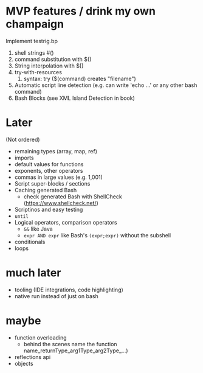 # MVP features / drink my own champaign
Implement testrig.bp
1. shell strings #()
2. command substitution with $()
3. String interpolation with $[]
4. try-with-resources
   1. syntax: try ($(command) creates "filename")
5. Automatic script line detection (e.g. can write 'echo ...' or any other bash command)
6. Bash Blocks (see XML Island Detection in book)

# Later
(Not ordered)
* remaining types (array, map, ref)
* imports
* default values for functions
* exponents, other operators
* commas in large values (e.g. 1,001)
* Script super-blocks / sections
* Caching generated Bash
  * check generated Bash with ShellCheck (https://www.shellcheck.net/)
* Scriptinos and easy testing
* `until`
* Logical operators, comparison operators
  * `&&` like Java
  * `expr AND expr` like Bash's `(expr;expr)` without the subshell
* conditionals
* loops

# much later
* tooling (IDE integrations, code highlighting)
* native run instead of just on bash

# maybe
* function overloading 
   * behind the scenes name the function name_returnType_arg1Type_arg2Type_...)
* reflections api
* objects